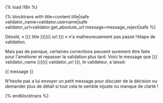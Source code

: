 {% load i18n %}

{% blocktrans with title=content.title|safe validator_name=validator.username|safe validator_url=validator.get_absolute_url message=message_reject|safe %}

Désolé, « [{{ title }}]({{ url }}) » n'a malheureusement pas passé l’étape de validation.

Mais pas de panique, certaines corrections peuvent surement être faite pour l'améliorer et repasser la validation plus tard.
Voici le message que [{{ validator_name }}]({{ validator_url }}), le validateur, a laissé:

{{ message }}

N'hésite pas a lui envoyer un petit message pour discuter de la décision ou demander plus de détail si tout cela te semble injuste ou manque de clarté !

{% endblocktrans %}